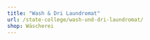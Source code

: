 ```yaml
---
title: "Wash & Dri Laundromat"
url: /state-college/wash-und-dri-laundromat/
shop: Wäscherei
---
```

